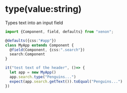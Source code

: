 # type(value:string)
Types text into an input field
```typescript
import {Component, field, defaults} from "xenon";

@defaults({css:"#app"})
class MyApp extends Component {
  @field(Component, {css:".search"})
  search:Component
}

it("test text of the header", ()=> {
  let app = new MyApp()
  app.search.type("Penguins...")
  expect(app.search.getText()).toEqual("Penguins...")
})

```
